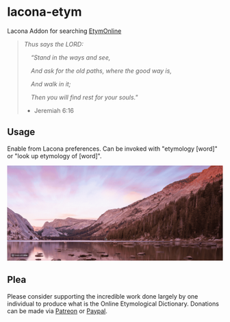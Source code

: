 # lacona-etym
Lacona Addon for searching [EtymOnline](http://etymonline.com)

> *Thus says the LORD:*
>
>&nbsp;&nbsp;&nbsp;&nbsp;*“Stand in the ways and see,*
>
>&nbsp;&nbsp;&nbsp;&nbsp;*And ask for the old paths, where the good way is,*
>
>&nbsp;&nbsp;&nbsp;&nbsp;*And walk in it;*
>
>&nbsp;&nbsp;&nbsp;&nbsp;*Then you will find rest for your souls."*
> - Jeremiah 6:16

## Usage

Enable from Lacona preferences. Can be invoked with "etymology [word]" or "look up etymology of [word]".

![lacona-etym usage](https://github.com/d4hines/lacona-etym/raw/master/docs/usage.gif)

## Plea

Please consider supporting the incredible work done largely by one individual to produce what is the Online Etymological Dictionary. Donations can be made via [Patreon](https://www.patreon.com/etymonline?ref=etymonline.com) or [Paypal](https://www.paypal.com/cgi-bin/webscr?cmd=_donations&business=byronic106@yahoo.com&lc=US&item_name=Donation+to%20+Help+Keep+Etymonline+Free+and+Open&no_note=0&cn=&curency_code=USD&bn=PP-DonationsBF:btn_donateCC_LG.gif:NonHosted).


